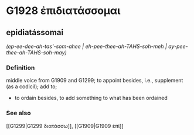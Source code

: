 # G1928 ἐπιδιατάσσομαι

## epidiatássomai

_(ep-ee-dee-ah-tas'-som-ahee | eh-pee-thee-ah-TAHS-soh-meh | ay-pee-thee-ah-TAHS-soh-may)_

### Definition

middle voice from G1909 and G1299; to appoint besides, i.e., supplement (as a codicil); add to; 

- to ordain besides, to add something to what has been ordained

### See also

[[G1299|G1299 διατάσσω]], [[G1909|G1909 ἐπί]]
